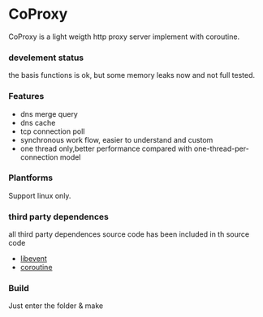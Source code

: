 # CoProxy  
CoProxy is a light weigth http proxy server implement with coroutine.  
### develement status  
the basis functions is ok, but some memory leaks now and not full tested.  
### Features  
* dns merge query  
* dns cache  
* tcp connection poll  
* synchronous work flow, easier to understand and custom  
* one thread only,better performance compared with one-thread-per-connection model  

### Plantforms  
Support linux only.  
### third party dependences  
all third party dependences source code has been included in th source code  
* [libevent](https://github.com/nmathewson/Libevent)  
* [coroutine](https://github.com/cloudwu/coroutine)  

### Build  
Just enter the folder & make  
